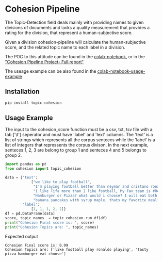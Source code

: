 # Cohesion Pipeline


The Topic-Detection field deals mainly with providing names to given divisions of documents and lacks a quality measurement that provides a rating for the division, that represent a human-subjective score.

Given a division cohesion-pipeline will calculate the human-subjective score, and the related topic name to each label in a division.

The POC to this attitude can be found in the [colab-notebook](https://colab.research.google.com/drive/1IFWKF3CFfzZWT9WucdISpDbLDI4mtTjX?usp=sharing), or in the ["Cohesion Pipeline Project- Full report"](https://github.com/Berdugo1994/cohesion-pipeline/blob/main/Cohesion%20Pipeline%20Project%20-%20Full%20Report.pdf)

The useage example can be also found in the [colab-notebook-usage-example](https://colab.research.google.com/drive/1zAJs5px8HBMo99hPc-MhnlInKi7ze9yI?usp=sharing)


## Installation

```bash
pip install topic-cohesion
```

## Usage Example
The input to the cohesion_score function must be a csv, txt, tsv file with a tab ['\t'] seperator and must have 'label' and 'text' columns.
The 'text' is a list of strings which represents all the corpus senteces while the 'label' is a list of integers that repressents the corpus divison.
In the next example, senteces 1, 2, 3 are belong to group 1 and senteces 4 and 5 belongs to group 2.

```python
import pandas as pd
from cohesion import topic_cohesion

data = {'text':
            ["we like to play football",
             "I'm playing football better than neymar and cristano ronaldo",
             "I like Fifa more than I like football, My Fav team is #RealMadrid Hala Madrid",
             "Hamburger or Pizza? what would i choose? I will eat both of them, it so tasty!",
             "banana pancakes with syrup maple, thats my favorite meal"],
        'label':
            [1, 1, 1, 2, 2]}
df = pd.DataFrame(data)
score, topic_names  = topic_cohesion.run_df(df)
print("Cohesion Final score is: ", score)
print("Cohesion Topics are: ", topic_names)

```

Expected output
```
Cohesion Final score is: 0.99
Cohesion Topics are: ['like football play ronaldo playing', 'tasty pizza hamburger eat choose']
```
